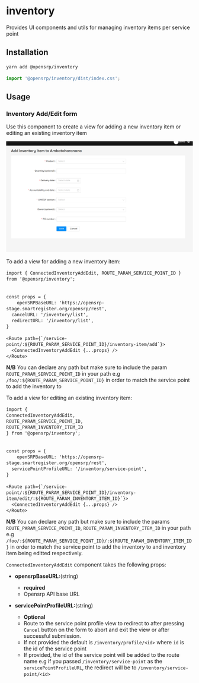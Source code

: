 # inventory

Provides UI components and utils for managing inventory items per service point

## Installation

```sh
yarn add @opensrp/inventory
```

```typescript
import '@opensrp/inventory/dist/index.css';
```

## Usage

### Inventory Add/Edit form

Use this component to create a view for adding a new inventory item or editing an existing inventory item

![Add inventory form](public/assets/img/add-inventory.png)

To add a view for adding a new inventory item:

```tsx
import { ConnectedInventoryAddEdit, ROUTE_PARAM_SERVICE_POINT_ID } from '@opensrp/inventory';


const props = {
	openSRPBaseURL: 'https://opensrp-stage.smartregister.org/opensrp/rest',
  cancelURL: '/inventory/list',
  redirectURL: '/inventory/list',
}

<Route path={`/service-point/:${ROUTE_PARAM_SERVICE_POINT_ID}/inventory-item/add`}>
  <ConnectedInventoryAddEdit {...props} />
</Route>
```

**N/B** You can declare any path but make sure to include the param `ROUTE_PARAM_SERVICE_POINT_ID` in your path e.g `/foo/:${ROUTE_PARAM_SERVICE_POINT_ID}` in order to match the service point to add the inventory to

To add a view for editing an existing inventory item:

```tsx
import {
ConnectedInventoryAddEdit,
ROUTE_PARAM_SERVICE_POINT_ID,
ROUTE_PARAM_INVENTORY_ITEM_ID
} from '@opensrp/inventory';


const props = {
	openSRPBaseURL: 'https://opensrp-stage.smartregister.org/opensrp/rest',
  servicePointProfileURL: '/inventory/service-point',
}

<Route path={`/service-point/:${ROUTE_PARAM_SERVICE_POINT_ID}/inventory-item/edit/:${ROUTE_PARAM_INVENTORY_ITEM_ID}`}>
  <ConnectedInventoryAddEdit {...props} />
</Route>
```

**N/B** You can declare any path but make sure to include the params `ROUTE_PARAM_SERVICE_POINT_ID`, `ROUTE_PARAM_INVENTORY_ITEM_ID` in your path e.g `/foo/:${ROUTE_PARAM_SERVICE_POINT_ID}/:${ROUTE_PARAM_INVENTORY_ITEM_ID}` in order to match the service point to add the inventory to and inventory item being editted respectively.

`ConnectedInventoryAddEdit` component takes the following props:

- **opensrpBaseURL:**(string)

  - **required**
  - Opensrp API base URL

- **servicePointProfileURL:**(string)

  - **Optional**
  - Route to the service point profile view to redirect to after pressing `Cancel` button on the form to abort and exit the view or after successful submission.
  - If not provided the default is `/inventory/profile/<id>` where `id` is the id of the service point
  - If provided, the id of the service point will be added to the route name e.g if you passed `/inventory/service-point` as the `servicePointProfileURL`, the redirect will be to `/inventory/service-point/<id>`
